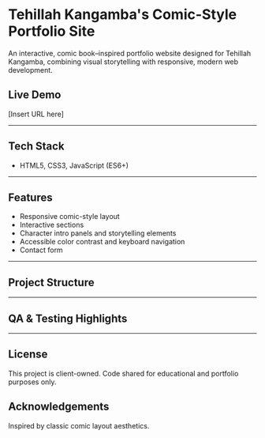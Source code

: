 # Tehillah Kangamba's Comic-Style Portfolio Site

An interactive, comic book–inspired portfolio website designed for Tehillah Kangamba, combining visual storytelling with responsive, modern web development.

## Live Demo

[Insert URL here]

---

## Tech Stack

- HTML5, CSS3, JavaScript (ES6+)

---

## Features

- Responsive comic-style layout
- Interactive sections
- Character intro panels and storytelling elements
- Accessible color contrast and keyboard navigation
- Contact form 

---

## Project Structure


---

## QA & Testing Highlights


---

## License
This project is client-owned. Code shared for educational and portfolio purposes only.

## Acknowledgements
Inspired by classic comic layout aesthetics.
